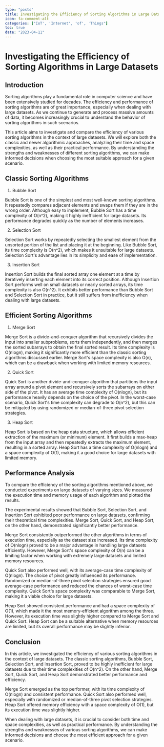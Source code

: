 ```yaml
---
type: "posts"
title: Investigating the Efficiency of Sorting Algorithms in Large Datasets
icon: fa-comment-alt
categories: ["IoT', 'Internet', 'of', 'Things"]
toc: true
date: "2023-04-11"
---
```




# Investigating the Efficiency of Sorting Algorithms in Large Datasets

## Introduction

Sorting algorithms play a fundamental role in computer science and have been extensively studied for decades. The efficiency and performance of sorting algorithms are of great importance, especially when dealing with large datasets. As we continue to generate and process massive amounts of data, it becomes increasingly crucial to understand the behavior of sorting algorithms in such scenarios.

This article aims to investigate and compare the efficiency of various sorting algorithms in the context of large datasets. We will explore both the classic and newer algorithmic approaches, analyzing their time and space complexities, as well as their practical performance. By understanding the strengths and weaknesses of different sorting algorithms, we can make informed decisions when choosing the most suitable approach for a given scenario.

## Classic Sorting Algorithms

1. Bubble Sort

Bubble Sort is one of the simplest and most well-known sorting algorithms. It repeatedly compares adjacent elements and swaps them if they are in the wrong order. Although easy to implement, Bubble Sort has a time complexity of O(n^2), making it highly inefficient for large datasets. Its performance degrades quickly as the number of elements increases.

2. Selection Sort

Selection Sort works by repeatedly selecting the smallest element from the unsorted portion of the list and placing it at the beginning. Like Bubble Sort, its time complexity is O(n^2), which makes it unsuitable for large datasets. Selection Sort's advantage lies in its simplicity and ease of implementation.

3. Insertion Sort

Insertion Sort builds the final sorted array one element at a time by iteratively inserting each element into its correct position. Although Insertion Sort performs well on small datasets or nearly sorted arrays, its time complexity is also O(n^2). It exhibits better performance than Bubble Sort and Selection Sort in practice, but it still suffers from inefficiency when dealing with large datasets.

## Efficient Sorting Algorithms

1. Merge Sort

Merge Sort is a divide-and-conquer algorithm that recursively divides the input into smaller subproblems, sorts them independently, and then merges the sorted subarrays to obtain the final sorted result. Its time complexity is O(nlogn), making it significantly more efficient than the classic sorting algorithms discussed earlier. Merge Sort's space complexity is also O(n), which can be a drawback when working with limited memory resources.

2. Quick Sort

Quick Sort is another divide-and-conquer algorithm that partitions the input array around a pivot element and recursively sorts the subarrays on either side of the pivot. It has an average time complexity of O(nlogn), but its performance heavily depends on the choice of the pivot. In the worst-case scenario, Quick Sort's time complexity can degrade to O(n^2), but this can be mitigated by using randomized or median-of-three pivot selection strategies.

3. Heap Sort

Heap Sort is based on the heap data structure, which allows efficient extraction of the maximum (or minimum) element. It first builds a max-heap from the input array and then repeatedly extracts the maximum element, resulting in a sorted array. Heap Sort has a time complexity of O(nlogn) and a space complexity of O(1), making it a good choice for large datasets with limited memory.

## Performance Analysis

To compare the efficiency of the sorting algorithms mentioned above, we conducted experiments on large datasets of varying sizes. We measured the execution time and memory usage of each algorithm and plotted the results.

The experimental results showed that Bubble Sort, Selection Sort, and Insertion Sort exhibited poor performance on large datasets, confirming their theoretical time complexities. Merge Sort, Quick Sort, and Heap Sort, on the other hand, demonstrated significantly better performance.

Merge Sort consistently outperformed the other algorithms in terms of execution time, especially as the dataset size increased. Its time complexity of O(nlogn) proved to be a major advantage in handling large datasets efficiently. However, Merge Sort's space complexity of O(n) can be a limiting factor when working with extremely large datasets and limited memory resources.

Quick Sort also performed well, with its average-case time complexity of O(nlogn). The choice of pivot greatly influenced its performance. Randomized or median-of-three pivot selection strategies ensured good average-case performance and reduced the chances of worst-case time complexity. Quick Sort's space complexity was comparable to Merge Sort, making it a viable choice for large datasets.

Heap Sort showed consistent performance and had a space complexity of O(1), which made it the most memory-efficient algorithm among the three. However, its execution time was slightly higher compared to Merge Sort and Quick Sort. Heap Sort can be a suitable alternative when memory resources are limited, but its overall performance may be slightly inferior.

## Conclusion

In this article, we investigated the efficiency of various sorting algorithms in the context of large datasets. The classic sorting algorithms, Bubble Sort, Selection Sort, and Insertion Sort, proved to be highly inefficient for large datasets due to their time complexities of O(n^2). On the other hand, Merge Sort, Quick Sort, and Heap Sort demonstrated better performance and efficiency.

Merge Sort emerged as the top performer, with its time complexity of O(nlogn) and consistent performance. Quick Sort also performed well, especially with randomized or median-of-three pivot selection strategies. Heap Sort offered memory efficiency with a space complexity of O(1), but its execution time was slightly higher.

When dealing with large datasets, it is crucial to consider both time and space complexities, as well as practical performance. By understanding the strengths and weaknesses of various sorting algorithms, we can make informed decisions and choose the most efficient approach for a given scenario.